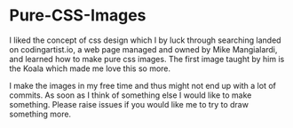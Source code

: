 # Pure-CSS-Images

I liked the concept of css design which I by luck through searching landed on codingartist.io, a web page managed and owned by Mike Mangialardi, and learned how to make pure css images. The first image taught by him is the Koala which made me love this so more.

I make the images in my free time and thus might not end up with a lot of commits. As soon as I think of something else I would like to make something. Please raise issues if you would like me to try to draw something more.
